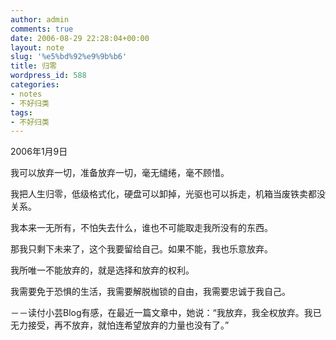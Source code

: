 ```yaml
---
author: admin
comments: true
date: 2006-08-29 22:28:04+00:00
layout: note
slug: '%e5%bd%92%e9%9b%b6'
title: 归零
wordpress_id: 588
categories:
- notes
- 不好归类
tags:
- 不好归类
---
```


2006年1月9日

我可以放弃一切，准备放弃一切，毫无缱绻，毫不顾惜。

我把人生归零，低级格式化，硬盘可以卸掉，光驱也可以拆走，机箱当废铁卖都没关系。

我本来一无所有，不怕失去什么，谁也不可能取走我所没有的东西。

那我只剩下未来了，这个我要留给自己。如果不能，我也乐意放弃。

我所唯一不能放弃的，就是选择和放弃的权利。

我需要免于恐惧的生活，我需要解脱枷锁的自由，我需要忠诚于我自己。

－－读付小芸Blog有感，在最近一篇文章中，她说：“我放弃，我全权放弃。我已无力接受，再不放弃，就怕连希望放弃的力量也没有了。”
